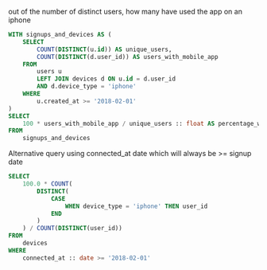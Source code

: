 out of the number of distinct users, how many have used the app on an iphone

```sql
WITH signups_and_devices AS (
	SELECT
		COUNT(DISTINCT(u.id)) AS unique_users,
		COUNT(DISTINCT(d.user_id)) AS users_with_mobile_app
	FROM
		users u
		LEFT JOIN devices d ON u.id = d.user_id
		AND d.device_type = 'iphone'
	WHERE
		u.created_at >= '2018-02-01'
)
SELECT
	100 * users_with_mobile_app / unique_users :: float AS percentage_with_mobile_app
FROM
	signups_and_devices 
```

Alternative query using connected_at date which will always be >= signup date

```sql
SELECT
	100.0 * COUNT(
		DISTINCT(
			CASE
				WHEN device_type = 'iphone' THEN user_id
			END
		)
	) / COUNT(DISTINCT(user_id))
FROM
	devices
WHERE
	connected_at :: date >= '2018-02-01'
```